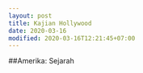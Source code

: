 ```yaml
---
layout: post
title: Kajian Hollywood
date: 2020-03-16
modified: 2020-03-16T12:21:45+07:00
---
```


##Amerika: Sejarah

